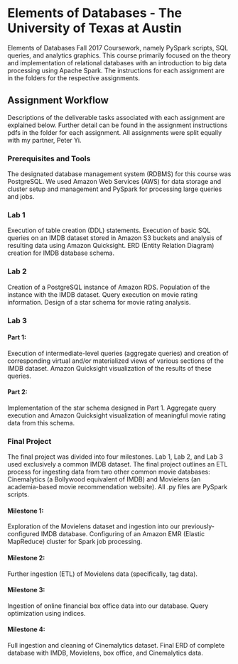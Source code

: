 # Elements of Databases - The University of Texas at Austin
Elements of Databases Fall 2017 Coursework, namely PySpark scripts, SQL queries, and analytics graphics. This course primarily focused on the theory and implementation of relational databases with an introduction to big data processing using Apache Spark. The instructions for each assignment are in the folders for the respective assignments.

## Assignment Workflow
Descriptions of the deliverable tasks associated with each assignment are explained below. Further detail can be found in the assignment instructions pdfs in the folder for each assignment. All assignments were split equally with my partner, Peter Yi.

### Prerequisites and Tools
The designated database management system (RDBMS) for this course was PostgreSQL. We used Amazon Web Services (AWS) for data storage and cluster setup and management and PySpark for processing large queries and jobs.

### Lab 1
Execution of table creation (DDL) statements. Execution of basic SQL queries on an IMDB dataset stored in Amazon S3 buckets and analysis of resulting data using Amazon Quicksight. ERD (Entity Relation Diagram) creation for IMDB database schema.

### Lab 2
Creation of a PostgreSQL instance of Amazon RDS. Population of the instance with the IMDB dataset. Query execution on movie rating information. Design of a star schema for movie rating analysis.

### Lab 3
#### Part 1: 
Execution of intermediate-level queries (aggregate queries) and creation of corresponding virtual and/or materialized views of various sections of the IMDB dataset. Amazon Quicksight visualization of the results of these queries. 
#### Part 2: 
Implementation of the star schema designed in Part 1. Aggregate query execution and Amazon Quicksight visualization of meaningful movie rating data from this schema. 

### Final Project
The final project was divided into four milestones. Lab 1, Lab 2, and Lab 3 used exclusively a common IMDB dataset. The final project outlines an ETL process for ingesting data from two other common movie databases: Cinemalytics (a Bollywood equivalent of IMDB) and Movielens (an academia-based movie recommendation website). All .py files are PySpark scripts. 
#### Milestone 1:
Exploration of the Movielens dataset and ingestion into our previously-configured IMDB database. Configuring of an Amazon EMR (Elastic MapReduce) cluster for Spark job processing.
#### Milestone 2:
Further ingestion (ETL) of Movielens data (specifically, tag data).
#### Milestone 3:
Ingestion of online financial box office data into our database. Query optimization using indices.
#### Milestone 4: 
Full ingestion and cleaning of Cinemalytics dataset. Final ERD of complete database with IMDB, Movielens, box office, and Cinemalytics data.
